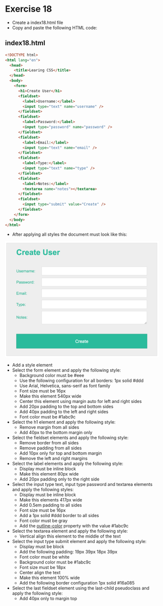 # Exercise 18

- Create a index18.html file
- Copy and paste the following HTML code:

## index18.html

```html
<!DOCTYPE html>
<html lang="en">
  <head>
    <title>Learing CSS</title>
  </head>
  <body>
    <form>
      <h1>Create User</h1>
      <fieldset>
        <label>Username:</label>
        <input type="text" name="username" />
      </fieldset>
      <fieldset>
        <label>Password:</label>
        <input type="password" name="password" />
      </fieldset>
      <fieldset>
        <label>Email:</label>
        <input type="text" name="email" />
      </fieldset>
      <fieldset>
        <label>Type:</label>
        <input type="text" name="type" />
      </fieldset>
      <fieldset>
        <label>Notes:</label>
        <textarea name="notes"></textarea>
      </fieldset>
      <fieldset>
        <input type="submit" value="Create" />
      </fieldset>
    </form>
  </body>
</html>
```

- After applying all styles the document must look like this:

![Ex 18](../../../resources/exercises/css/results/ex_18.png)

- Add a style element
- Select the form element and apply the following style:
  - Background color must be #eee
  - Use the following configuration for all borders: 1px solid #ddd
  - Use Arial, Helvetica, sans-serif as font family
  - Font size must be 16px
  - Make this element 540px wide
  - Center this element using margin auto for left and right sides
  - Add 20px padding to the top and bottom sides
  - Add 40px padding to the left and right sides
  - Font color must be #1abc9c
- Select the h1 element and apply the following style:
  - Remove margin from all sides
  - Add 40px to the bottom margin only
- Select the fieldset elements and apply the following style:
  - Remove border from all sides
  - Remove padding from all sides
  - Add 10px only for top and bottom margin
  - Remove the left and right margins
- Select the label elements and apply the following style:
  - Display must be inline block
  - Make this element 80px wide
  - Add 20px padding only to the right side
- Select the input type text, input type password and textarea elements and apply the following styles:
  - Display must be inline block
  - Make this elements 417px wide
  - Add 0.5em padding to all sides
  - Font size must be 16px
  - Add a 1px solid #ddd border to all sides
  - Font color must be gray
  - Add the [outline-color](https://developer.mozilla.org/en-US/docs/Web/CSS/outline-color) property with the value #1abc9c
- Select the textarea element and apply the following style:
  - Vertical align this element to the middle of the text
- Select the input type submit element and apply the following style:
  - Display must be block
  - Add the following padding: 19px 39px 18px 39px
  - Font color must be white
  - Background color must be #1abc9c
  - Font size must be 18px
  - Center align the text
  - Make this element 100% wide
  - Add the following border configuration 1px solid #16a085
- Select the last fieldset element using the last-child pseudoclass and apply the following style:
  - Add 40px only to margin top

